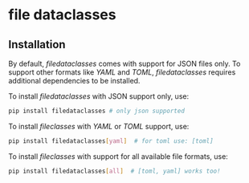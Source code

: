 # file dataclasses

## Installation

By default, *filedataclasses* comes with support for JSON files only.
To support other formats like *YAML* and *TOML*, *filedataclasses* requires
additional dependencies to be installed.

To install *filedataclasses* with JSON support only, use:
```bash
pip install filedataclasses # only json supported
```

To install *fileclasses* with *YAML* or *TOML* support, use:
```bash
pip install filedataclasses[yaml]  # for toml use: [toml]
```

To install *fileclasses* with support for all available file formats, use:
```bash
pip install filedataclasses[all]  # [toml, yaml] works too!
```
